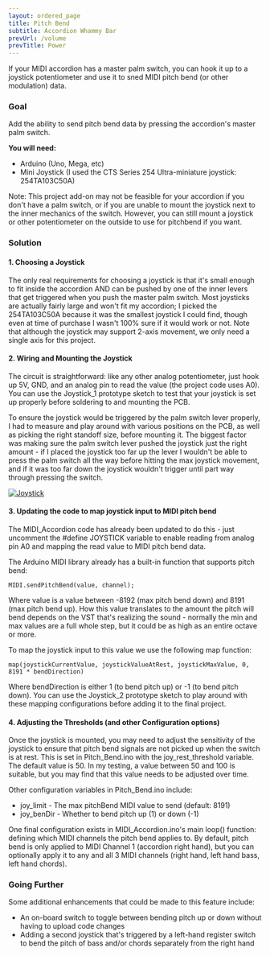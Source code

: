 ```yaml
---
layout: ordered_page
title: Pitch Bend
subtitle: Accordion Whammy Bar
prevUrl: /volume
prevTitle: Power
---
```


If your MIDI accordion has a master palm switch, you can hook it up to a joystick potentiometer and use it to sned MIDI pitch bend (or other modulation) data.

### Goal

Add the ability to send pitch bend data by pressing the accordion's master palm switch.

**You will need:**

- Arduino (Uno, Mega, etc)
- Mini Joystick (I used the CTS Series 254 Ultra-miniature joystick: 254TA103C50A)

Note: This project add-on may not be feasible for your accordion if you don't have a palm switch, or if you are unable to mount the joystick next to the inner mechanics of the switch.  However, you can still mount a joystick or other potentiometer on the outside to use for pitchbend if you want.

### Solution

#### 1. Choosing a Joystick

The only real requirements for choosing a joystick is that it's small enough to fit inside the accordion AND can be pushed by one of the inner levers that get triggered when you push the master palm switch.  Most joysticks are actually fairly large and won't fit my accordion; I picked the 254TA103C50A because it was the smallest joystick I could find, though even at time of purchase I wasn't 100% sure if it would work or not.  Note that although the joystick may support 2-axis movement, we only need a single axis for this project.

#### 2. Wiring and Mounting the Joystick

The circuit is straightforward: like any other analog potentiometer, just hook up 5V, GND, and an analog pin to read the value (the project code uses A0).  You can use the Joystick_1 prototype sketch to test that your joystick is set up properly before soldering to and mounting the PCB.

To ensure the joystick would be triggered by the palm switch lever properly, I had to measure and play around with various positions on the PCB, as well as picking the right standoff size, before mounting it.  The biggest factor was making sure the palm switch lever pushed the joystick just the right amount - if I placed the joystick too far up the lever I wouldn't be able to press the palm switch all the way before hitting the max joystick movement, and if it was too far down the joystick wouldn't trigger until part way through pressing the switch.

[![Joystick](/MIDI_Accordion/img/joystick/joy_pot.gif)](/MIDI_Accordion/img/joystick/joy_pot.gif)

#### 3. Updating the code to map joystick input to MIDI pitch bend

The MIDI_Accordion code has already been updated to do this - just uncomment the #define JOYSTICK variable to enable reading from analog pin A0 and mapping the read value to MIDI pitch bend data.

The Arduino MIDI library already has a built-in function that supports pitch bend:

    MIDI.sendPitchBend(value, channel);

Where value is a value between -8192 (max pitch bend down) and 8191 (max pitch bend up).  How this value translates to the amount the pitch will bend depends on the VST that's realizing the sound - normally the min and max values are a full whole step, but it could be as high as an entire octave or more.  

To map the joystick input to this value we use the following map function:

    map(joystickCurrentValue, joystickValueAtRest, joystickMaxValue, 0, 8191 * bendDirection)

Where bendDirection is either 1 (to bend pitch up) or -1 (to bend pitch down).  You can use the Joystick_2 prototype sketch to play around with these mapping configurations before adding it to the final project.

#### 4. Adjusting the Thresholds (and other Configuration options)

Once the joystick is mounted, you may need to adjust the sensitivity of the joystick to ensure that pitch bend signals are not picked up when the switch is at rest.  This is set in Pitch_Bend.ino with the joy_rest_threshold variable.  The default value is 50.  In my testing, a value between 50 and 100 is suitable, but you may find that this value needs to be adjusted over time.

Other configuration variables in Pitch_Bend.ino include:

- joy_limit - The max pitchBend MIDI value to send (default: 8191)
- joy_benDir - Whether to bend pitch up (1) or down (-1)

One final configuration exists in MIDI_Accordion.ino's main loop() function: defining which MIDI channels the pitch bend applies to.  By default, pitch bend is only applied to MIDI Channel 1 (accordion right hand), but you can optionally apply it to any and all 3 MIDI channels (right hand, left hand bass, left hand chords).

### Going Further

Some additional enhancements that could be made to this feature include:

- An on-board switch to toggle between bending pitch up or down without having to upload code changes
- Adding a second joystick that's triggered by a left-hand register switch to bend the pitch of bass and/or chords separately from the right hand


